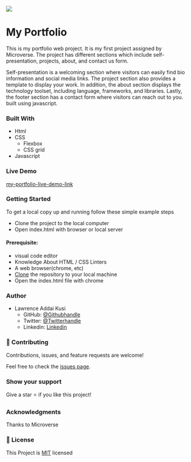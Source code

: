 ![](https://img.shields.io/badge/Microverse-blueviolet)

# My Portfolio
This is my portfolio web project. It is my first project assigned by Microverse. The project has different sections which include self-presentation, projects, about, and contact us form.

Self-presentation is a welcoming section where visitors can easily find bio information and social media links. The project section also provides a template to display your work. In addition, the about section displays the technology toolset, including language, frameworks, and libraries. Lastly, the footer section has a contact form where visitors can reach out to you. built using javascript.

### Built With
- Html<br />
- CSS
   - Flexbox
   - CSS grid
- Javascript

### Live Demo
[my-portfolio-live-demo-link](https://kusilaw.github.io/portfolio/)

### Getting Started 
To get a local copy up and running follow these simple example steps
- Clone the project to the local computer
- Open index.html with browser or local server


#### Prerequisite:  
  - visual code editor 
  - Knowledge About HTML / CSS Linters
  - A web browser(chrome, etc)
  - [Clone](https://docs.github.com/en/desktop/contributing-and-collaborating-using-github-desktop/adding-and-cloning-repositories/cloning-and-forking-repositories-from-github-desktop ) the repository to your local machine
  - Open the index.html file with chrome


### Author
- Lawrence Addai Kusi
  - GitHub: [@Githubhandle](https://github.com/kusiLaw)
  - Twitter: [@Twitterhandle](https://twitter.com/kusilaw)
  - Linkedin: [Linkedin](https://www.linkedin.com/in/lawrence-kusi-55a662104)


### :handshake: Contributing
Contributions, issues, and feature requests are welcome! 

Feel free to check the [issues page](https://github.com/kusiLaw/portfolio/issues).

### Show your support
Give a star :star: if you like this project!


### Acknowledgments
Thanks to Microverse

### 📝 License
This Project is [MIT](https://opensource.org/licenses/MIT) licensed
